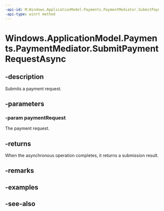 ```yaml
---
-api-id: M:Windows.ApplicationModel.Payments.PaymentMediator.SubmitPaymentRequestAsync(Windows.ApplicationModel.Payments.PaymentRequest)
-api-type: winrt method
---
```


<!-- Method syntax
public Windows.Foundation.IAsyncOperation<Windows.ApplicationModel.Payments.PaymentRequestSubmitResult> SubmitPaymentRequestAsync(Windows.ApplicationModel.Payments.PaymentRequest paymentRequest)
-->

# Windows.ApplicationModel.Payments.PaymentMediator.SubmitPaymentRequestAsync

## -description
Submits a payment request.

## -parameters
### -param paymentRequest
The payment request.

## -returns
When the asynchronous operation completes, it returns a submission result.

## -remarks

## -examples

## -see-also